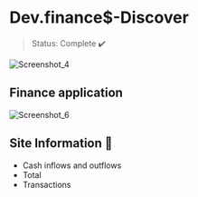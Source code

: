# Dev.finance$-Discover
> Status: Complete ✔️

![Screenshot_4](https://user-images.githubusercontent.com/71856519/115091947-668fbb00-9eef-11eb-9be2-7396393ceb36.png)


## Finance application



![Screenshot_6](https://user-images.githubusercontent.com/71856519/115092960-ba9a9f80-9eef-11eb-986e-b23a2f8ca696.png)


## Site Information 📝
+ Cash inflows and outflows
+ Total
+ Transactions
